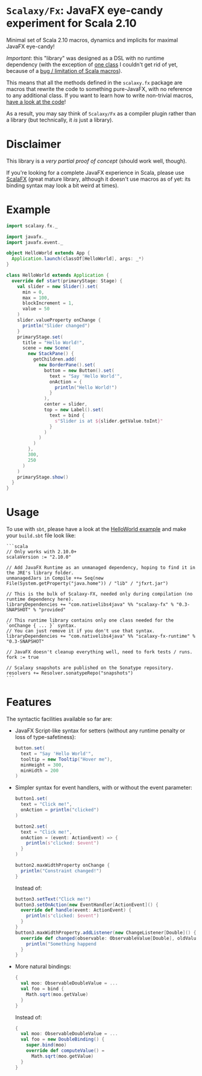 # `Scalaxy/Fx`: JavaFX eye-candy experiment for Scala 2.10

Minimal set of Scala 2.10 macros, dynamics and implicits for maximal JavaFX eye-candy!

*Important*: this "library" was designed as a DSL with no runtime dependency (with the exception of [one class](https://github.com/ochafik/Scalaxy/blob/master/Fx/Runtime/src/main/scala/scalaxy/fx/runtime/ScalaChangeListener.scala) I couldn't get rid of yet, because of a [bug / limitation of Scala macros](https://issues.scala-lang.org/browse/SI-6386)).

This means that all the methods defined in the `scalaxy.fx` package are macros that rewrite the code to something pure-JavaFX, with no reference to any additional class. If you want to learn how to write non-trivial macros, [have a look at the code](https://github.com/ochafik/Scalaxy/tree/master/Fx/Macros/src/main/scala/scalaxy/fx)!

As a result, you may say think of `Scalaxy/Fx` as a compiler plugin rather than a library (but technically, it *is* just a library).

# Disclaimer

This library is a _very partial proof of concept_ (should work well, though).

If you're looking for a complete JavaFX experience in Scala, please use [ScalaFX](http://code.google.com/p/scalafx/) (great mature library, although it doesn't use macros as of yet: its binding syntax may look a bit weird at times).

# Example

```scala
import scalaxy.fx._

import javafx._
import javafx.event._

object HelloWorld extends App {
  Application.launch(classOf[HelloWorld], args: _*)
}

class HelloWorld extends Application {
  override def start(primaryStage: Stage) {
    val slider = new Slider().set(
      min = 0,
      max = 100,
      blockIncrement = 1,
      value = 50
    )
    slider.valueProperty onChange {
      println("Slider changed")
    }
    primaryStage.set(
      title = "Hello World!",
      scene = new Scene(
        new StackPane() {
          getChildren.add(
            new BorderPane().set(
              bottom = new Button().set(
                text = "Say 'Hello World'",
                onAction = {
                  println("Hello World!")
                }
              ),
              center = slider,
              top = new Label().set(
                text = bind {
                  s"Slider is at ${slider.getValue.toInt}"
                }
              )
            )
          )
        }, 
        300, 
        250
      )
    )
    primaryStage.show()
  }
}
```
    
# Usage

To use with `sbt`, please have a look at the [HelloWorld example](https://github.com/ochafik/Scalaxy/blob/master/Fx/Example) and make your `build.sbt` file look like:

    ```scala
    // Only works with 2.10.0+
    scalaVersion := "2.10.0"
    
    // Add JavaFX Runtime as an unmanaged dependency, hoping to find it in the JRE's library folder.
    unmanagedJars in Compile ++= Seq(new File(System.getProperty("java.home")) / "lib" / "jfxrt.jar")
    
    // This is the bulk of Scalaxy-FX, needed only during compilation (no runtime dependency here).
    libraryDependencies += "com.nativelibs4java" %% "scalaxy-fx" % "0.3-SNAPSHOT" % "provided"
    
    // This runtime library contains only one class needed for the `onChange { ... }` syntax.
    // You can just remove it if you don't use that syntax.
    libraryDependencies += "com.nativelibs4java" %% "scalaxy-fx-runtime" % "0.3-SNAPSHOT" 
    
    // JavaFX doesn't cleanup everything well, need to fork tests / runs.
    fork := true
    
    // Scalaxy snapshots are published on the Sonatype repository.
    resolvers += Resolver.sonatypeRepo("snapshots")
    ```
    
# Features

The syntactic facilities available so far are:
- JavaFX Script-like syntax for setters (without any runtime penalty or loss of type-safetiness): 

    ```scala
    button.set(
      text = "Say 'Hello World'",
      tooltip = new Tooltip("Hover me"),
      minHeight = 300,
      minHidth = 200
    )
    ```
      
- Simpler syntax for event handlers, with or without the event parameter:

    ```scala
    button1.set(
      text = "Click me!",
      onAction = println("clicked")
    )
    
    button2.set(
      text = "Click me!",
      onAction = (event: ActionEvent) => {
        println(s"clicked: $event")
      }
    )
    
    button2.maxWidthProperty onChange {
      println("Constraint changed!")
    }
    ```
        
  Instead of:
  
    ```scala
    button3.setText("Click me!")
    button3.setOnAction(new EventHandler[ActionEvent]() {
      override def handle(event: ActionEvent) {
        println(s"clicked: $event")
      }
    }
    button3.maxWidthProperty.addListener(new ChangeListener[Double]() {
      override def changed(observable: ObservableValue[Double], oldValue: Double, newValue: Double) {
        println("Something happend
      }
    }
    ```
        
- More natural bindings:

    ```scala
    {
      val moo: ObservableDoubleValue = ...
      val foo = bind {
        Math.sqrt(moo.getValue)
      }
    }
    ```
        
  Instead of:
  
    ```scala
    {
      val moo: ObservableDoubleValue = ...
      val foo = new DoubleBinding() {
        super.bind(moo)
        override def computeValue() = 
          Math.sqrt(moo.getValue)
      }
    }
    ```
